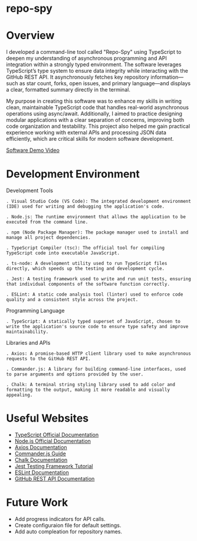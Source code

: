 # repo-spy

# Overview

I developed a command-line tool called "Repo-Spy" using TypeScript to deepen my understanding of asynchronous programming and API integration within a strongly typed environment. The software leverages TypeScript’s type system to ensure data integrity while interacting with the GitHub REST API. It asynchronously fetches key repository information—such as star count, forks, open issues, and primary language—and displays a clear, formatted summary directly in the terminal.

My purpose in creating this software was to enhance my skills in writing clean, maintainable TypeScript code that handles real-world asynchronous operations using async/await. Additionally, I aimed to practice designing modular applications with a clear separation of concerns, improving both code organization and testability. This project also helped me gain practical experience working with external APIs and processing JSON data efficiently, which are critical skills for modern software development.

[Software Demo Video](http://youtube.link.goes.here)

# Development Environment

Development Tools

    . Visual Studio Code (VS Code): The integrated development environment (IDE) used for writing and debugging the application's code.

    . Node.js: The runtime environment that allows the application to be executed from the command line.

    . npm (Node Package Manager): The package manager used to install and manage all project dependencies.

    . TypeScript Compiler (tsc): The official tool for compiling TypeScript code into executable JavaScript.

    . ts-node: A development utility used to run TypeScript files directly, which speeds up the testing and development cycle.

    . Jest: A testing framework used to write and run unit tests, ensuring that individual components of the software function correctly.

    . ESLint: A static code analysis tool (linter) used to enforce code quality and a consistent style across the project.

Programming Language

    . TypeScript: A statically typed superset of JavaScript, chosen to write the application's source code to ensure type safety and improve maintainability.

Libraries and APIs

    . Axios: A promise-based HTTP client library used to make asynchronous requests to the GitHub REST API.

    . Commander.js: A library for building command-line interfaces, used to parse arguments and options provided by the user.

    . Chalk: A terminal string styling library used to add color and formatting to the output, making it more readable and visually appealing.


# Useful Websites

- [TypeScript Official Documentation](https://www.typescriptlang.org/docs/)
- [Node.js Official Documentation](https://www.nodejs.tech/ro/docs)
- [Axios Documentation](https://github.com/axios/axios )
- [Commander.js Guide](https://blog.logrocket.com/building-typescript-cli-node-js-commander/)
- [Chalk Documentation](https://github.com/chalk/chalk)
- [Jest Testing Framework Tutorial](https://www.testim.io/blog/jest-testing-a-helpful-introductory-tutorial/)
- [ESLint Documentation](https://eslint.org/docs/latest/use/ )
- [GitHub REST API Documentation](https://docs.github.com/en/rest/using-the-rest-api/getting-started-with-the-rest-api)

# Future Work

- Add progress indicators for API calls.
- Create configuraion file for default settings. 
- Add auto compleation for repository names. 
